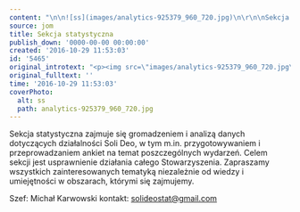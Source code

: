 ```yaml
---
content: "\n\n![ss](images/analytics-925379_960_720.jpg)\n\r\n\nSekcja statystyczna zajmuje się gromadzeniem i analizą danych dotyczących działalności Soli Deo, w tym m.in. przygotowywaniem i przeprowadzaniem ankiet na temat poszczególnych wydarzeń. Celem sekcji jest usprawnienie działania całego Stowarzyszenia. Zapraszamy wszystkich zainteresowanych tematyką niezależnie od wiedzy i umiejętności w obszarach, którymi się zajmujemy.\_\n\r\n\nSzef: Michał Karwowski\nkontakt: solideostat@gmail.com\n"
source: jom
title: Sekcja statystyczna
publish_down: '0000-00-00 00:00:00'
created: '2016-10-29 11:53:03'
id: '5465'
original_introtext: "<p><img src=\"images/analytics-925379_960_720.jpg\" border=\"0\" alt=\"ss\" width=\"446\" height=\"297\" style=\"display: block; margin-left: auto; margin-right: auto;\" /></p>\r\n<p style=\"text-align: justify;\">Sekcja statystyczna zajmuje się gromadzeniem i analizą danych dotyczących działalności Soli Deo, w tym m.in. przygotowywaniem i przeprowadzaniem ankiet na temat poszczególnych wydarzeń. Celem sekcji jest usprawnienie działania całego Stowarzyszenia. Zapraszamy wszystkich zainteresowanych tematyką niezależnie od wiedzy i umiejętności w obszarach, którymi się zajmujemy.\_</p>\r\n<p><span style=\"font-size: 12.16px;\">Szef: Michał Karwowski</span><br /><span style=\"font-size: 12.16px;\">kontakt: </span><a href=\"mailto:solideostat@gmail.com\" target=\"_blank\" style=\"font-size: 12.16px;\">solideostat@gmail.com</a></p>"
original_fulltext: ''
time: '2016-10-29 11:53:03'
coverPhoto:
  alt: ss
  path: analytics-925379_960_720.jpg
---
```

Sekcja statystyczna zajmuje się gromadzeniem i analizą danych dotyczących działalności Soli Deo, w tym m.in. przygotowywaniem i przeprowadzaniem ankiet na temat poszczególnych wydarzeń. Celem sekcji jest usprawnienie działania całego Stowarzyszenia. Zapraszamy wszystkich zainteresowanych tematyką niezależnie od wiedzy i umiejętności w obszarach, którymi się zajmujemy. 


Szef: Michał Karwowski
kontakt: solideostat@gmail.com


<!--{{json:{"created_date":"2016-10-29 11:53:03","publish_down":"0000-00-00 00:00:00","id":"5465"}}}-->